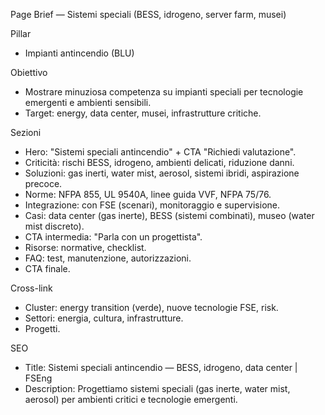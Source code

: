 Page Brief — Sistemi speciali (BESS, idrogeno, server farm, musei)

Pillar
- Impianti antincendio (BLU)

Obiettivo
- Mostrare minuziosa competenza su impianti speciali per tecnologie emergenti e ambienti sensibili.
- Target: energy, data center, musei, infrastrutture critiche.

Sezioni
- Hero: "Sistemi speciali antincendio" + CTA "Richiedi valutazione".
- Criticità: rischi BESS, idrogeno, ambienti delicati, riduzione danni.
- Soluzioni: gas inerti, water mist, aerosol, sistemi ibridi, aspirazione precoce.
- Norme: NFPA 855, UL 9540A, linee guida VVF, NFPA 75/76.
- Integrazione: con FSE (scenari), monitoraggio e supervisione.
- Casi: data center (gas inerte), BESS (sistemi combinati), museo (water mist discreto).
- CTA intermedia: "Parla con un progettista".
- Risorse: normative, checklist.
- FAQ: test, manutenzione, autorizzazioni.
- CTA finale.

Cross-link
- Cluster: energy transition (verde), nuove tecnologie FSE, risk.
- Settori: energia, cultura, infrastrutture.
- Progetti.

SEO
- Title: Sistemi speciali antincendio — BESS, idrogeno, data center | FSEng
- Description: Progettiamo sistemi speciali (gas inerte, water mist, aerosol) per ambienti critici e tecnologie emergenti.

